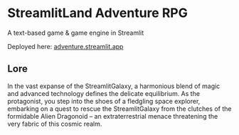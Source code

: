 # StreamlitLand Adventure RPG 

A text-based game & game engine in Streamlit

Deployed here: [adventure.streamlit.app](https://adventure.streamlit.app)

## Lore

In the vast expanse of the StreamlitGalaxy, a harmonious blend of magic and advanced technology defines the delicate equilibrium. As the protagonist, you step into the shoes of a fledgling space explorer, embarking on a quest to rescue the StreamlitGalaxy from the clutches of the formidable Alien Dragonoid – an extraterrestrial menace threatening the very fabric of this cosmic realm.

